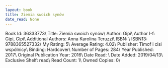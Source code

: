 ```yaml
---
layout: book
title: Ziemia swoich synów
date_read: None
---
```


Book Id: 36333773\ 
Title: Ziemia swoich synów\ 
Author: Gipi\ 
Author l-f: Gipi, Gipi\ 
Additional Authors: Anna Karolina Teruzzi\ 
ISBN: \ 
ISBN13: 9788365527332\ 
My Rating: 5\ 
Average Rating: 4.02\ 
Publisher: Timof i cisi wspólnicy\ 
Binding: Hardcover\ 
Number of Pages: 284\ 
Year Published: 2017\ 
Original Publication Year: 2016\ 
Date Read: \ 
Date Added: 2019/04/13\ 
Exclusive Shelf: read\ 
Read Count: 1\ 
Owned Copies: 0\ 


